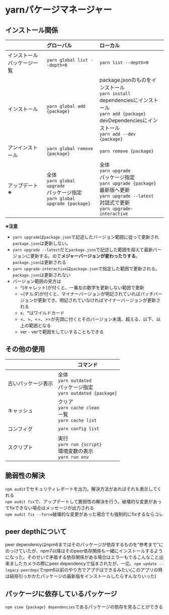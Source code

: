 # yarnパケージマネージャー

## インストール関係
|                            | グローバル                                                                         | ローカル                                                                                                                                                                |
| :------------------------- | :--------------------------------------------------------------------------------- | :---------------------------------------------------------------------------------------------------------------------------------------------------------------------- |
| インストールパッケージ一覧 | `yarn global list --depth=0`                                                       | `yarn list --depth=0`                                                                                                                                                   |
| インストール               | `yarn global add {package}`                                                        | package.jsonのものをインストール<br>`yarn install`<br>dependenciesにインストール<br>`yarn add {package}`<br>devDependenciesにインストール<br>`yarn add --dev {package}` |
| アンインストール           | `yarn global remove {package}`                                                     | `yarn remove {package}`                                                                                                                                                 |
| アップデート **※**               | 全体<br>`yarn global upgrade`<br>パッケージ指定<br>`yarn global upgrade {package}` | 全体<br>`yarn upgrade`<br>パッケージ指定<br>`yarn upgrade {package}`<br>最新版へ更新<br>`yarn upgrade --latest`<br>対話式で更新<br>`yarn upgrade-interactive`               |

**※注意**
- `yarn upgrade`は`package.json`で記述したバージョン範囲に従って更新され`package.json`は更新しない。
- `yarn upgrade --latest`だと`package.json`で記述した範囲を超えて最新バージョンに更新する。ので**メジャーバージョンが変わったりする**。`package.json`は更新される
- `yarn upgrade-interactive`は`package.json`で指定した範囲で更新される。`package.json`は更新されない
- バージョン範囲の見方は
  - ^(キャレット)が付くと、一番左の数字を更新しない範囲で更新
  - ~(チルダ)が付くと、マイナーバージョンが明記されていればパッチバージョンが更新でき、明記されていなければマイナーバージョンが更新される
  - x、*はワイルドカード
  - <、>、<=、>=が先頭に付くとそのバージョン未満、超える、以下、以上の範囲となる
  - ver - verで範囲をしていすることもできる


## その他の使用
|                    | コマンド                                                               |
| ------------------ | ---------------------------------------------------------------------- |
| 古いパッケージ表示 | 全体<br>`yarn outdated`<br>パッケージ指定<br>`yarn outdated {package}` |
| キャッシュ         | クリア<br>`yarn cache clean`<br>一覧<br>`yarn cache list`              |
| コンフィグ         | `yarn config list`                                                     |
| スクリプト         | 実行<br>`yarn run {script}`<br>環境変数の表示<br>`yarn run env`        |

## 脆弱性の解決  
`npm audit`でセキュリティレポートを出力。解決方法があればそれも表示してくれる  
`npm audit fix`で、アップデートして脆弱性の解決を行う。破壊的な変更があってfixできない場合はメッセージが出力される  
`npm audit fix --force`破壊的な変更があった場合でも強制的にfixするならコレ  

## peer depthについて
peer dependencyはnpm6まではそのパッケージが依存するものを”参考まで”にのっけていたが、npm7以降はそのpeer依存関係も一緒にインストールするようになった。そのせいで矛盾する依存関係がある場合はエラーもでるこんなこと出来ましたカメラの際にpeer dependencyで悩まされたが、一応、`npm update --legacy-peerdeps`でnpm6以前のやり方でアプデはできるみたい(このアプリの時は結局引っかかたパッケージの最新版をインストールしたらすんなりいった)

## パッケージに依存しているパッケージ
`npm view {package} dependencies`であるパッケージの依存を見ることができる